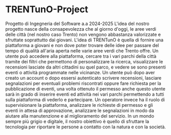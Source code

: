 # TRENTunO-Project
Progetto di Ingegneria del Software a.a 2024-2025
L'idea del nostro progetto nasce della consapevolezza che al giorno d'oggi, le aree verdi delle città (nel nostro caso Trento) non vengono abbastanza valorizzate e sfruttate soprattutto dai giovani. L'idea di TRENTunO è quella di fornire una piattaforma a giovani e non dove poter trovare delle idee per passare del tempo di qualità all'aria aperta nelle varie aree verdi che Trento offre. Un utente può accedere alla piattaforma, cercare tra i vari parchi della città tramite dei filtri che permettono di personalizzare la ricerca, visualizzare le recensioni lasciate da altri cittadini su quel parco, e vedere se sono presenti eventi o attività programmate nelle vicinanze. Un utente può dopo aver creato un account o dopo essersi autenticato scrivere recensioni, lasciare segnalazioni per eventuali problemi riscontrati oppure fare richiesta per la pubblicazione di eventi, una volta ottenuto il permesso anche questo utente sarà in grado di inserire eventi ed attività nei vari parchi permettendo a tutti sulla piattaforma di vederlo e partecipare. Un operatore invece ha il ruolo di supervisionare la piattaforma, analizzare le richieste di permesso e gli eventi in attesa di approvazione, analizzare le segnalazioni in modo da aiutare alla manutenzione e al miglioramento del servizio.
In un mondo sempre più grigio e digitale, il nostro obiettivo è quello di sfruttare la tecnologia per riportare le persone a contatto con la natura e con la società.
